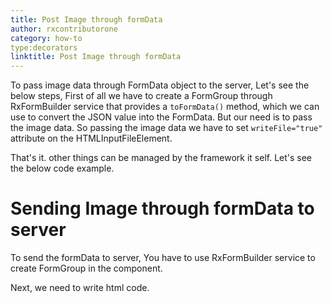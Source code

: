 ```yaml
---
title: Post Image through formData
author: rxcontributorone
category: how-to
type:decorators
linktitle: Post Image through formData
---
```


To pass image data through FormData object to the server, Let's see the below steps, First of all we have to create a FormGroup through RxFormBuilder service that provides a `toFormData()` method, which we can use to convert the JSON value into the FormData. But our need is to pass the image data. So passing the image data we have to set  `writeFile="true"` attribute on the HTMLInputFileElement.

That's it. other things can be managed by the framework it self. Let's see the below code example.

# Sending Image through formData to server

To send the formData to server, You have to use RxFormBuilder service to create FormGroup in the component.

<div component="app-code" key="fileobject-complete-component"></div> 
Next, we need to write html code.
<div component="app-code" key="fileobject-complete-html"></div> 
<div component="app-example-runner" ref-component="app-fileobject-complete"></div>